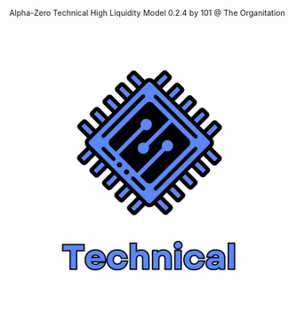 Alpha-Zero Technical High Liquidity Model 0.2.4 by 101 @ The Organitation


![alt text](https://github.com/AlexanderBissett/Alpha-Zero/blob/d0d0602099355ee46f8ca39e30bfd96191aef3b5/misc/art/Technical.png)